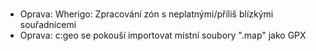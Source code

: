 #
- Oprava: Wherigo: Zpracování zón s neplatnými/příliš blízkými souřadnicemi
- Oprava: c:geo se pokouší importovat místní soubory ".map" jako GPX

